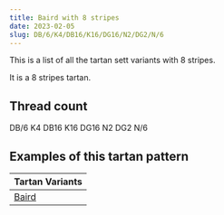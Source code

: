 ```yaml
---
title: Baird with 8 stripes
date: 2023-02-05
slug: DB/6/K4/DB16/K16/DG16/N2/DG2/N/6
---
```

This is a list of all the tartan sett variants with 8 stripes.

It is a 8 stripes tartan.


## Thread count
DB/6 K4 DB16 K16 DG16 N2 DG2 N/6

## Examples of this tartan pattern

| Tartan Variants |
|---------------|
| [Baird](/variants/db/6/k4/db16/k16/dg16/n2/dg2/n/6-db000052-dg11450d-k000000-n6e5058)||
